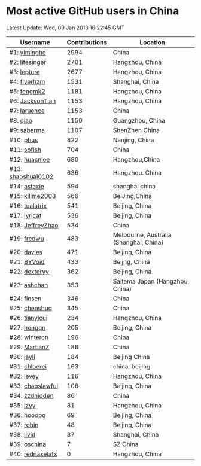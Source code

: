 # Most active GitHub users in China

Latest Update: Wed, 09 Jan 2013 16:22:45 GMT
<table cellspacing="0"><thead><th scope="col">Username</th><th scope="col">Contributions</th><th scope="col">Location</th></thead><tbody>
<tr><td scope="row">#1: <a href="https://github.com/yiminghe">yiminghe</a></td><td>2994</td><td>China</td></tr>
<tr><td scope="row">#2: <a href="https://github.com/lifesinger">lifesinger</a></td><td>2701</td><td>Hangzhou, China</td></tr>
<tr><td scope="row">#3: <a href="https://github.com/lepture">lepture</a></td><td>2677</td><td>Hangzhou, China</td></tr>
<tr><td scope="row">#4: <a href="https://github.com/flyerhzm">flyerhzm</a></td><td>1531</td><td>Shanghai, China</td></tr>
<tr><td scope="row">#5: <a href="https://github.com/fengmk2">fengmk2</a></td><td>1181</td><td>Hangzhou, China</td></tr>
<tr><td scope="row">#6: <a href="https://github.com/JacksonTian">JacksonTian</a></td><td>1153</td><td>Hangzhou, China</td></tr>
<tr><td scope="row">#7: <a href="https://github.com/laruence">laruence</a></td><td>1153</td><td>China</td></tr>
<tr><td scope="row">#8: <a href="https://github.com/qiao">qiao</a></td><td>1150</td><td>Guangzhou, China</td></tr>
<tr><td scope="row">#9: <a href="https://github.com/saberma">saberma</a></td><td>1107</td><td>ShenZhen China</td></tr>
<tr><td scope="row">#10: <a href="https://github.com/phus">phus</a></td><td>822</td><td>Nanjing, China</td></tr>
<tr><td scope="row">#11: <a href="https://github.com/sofish">sofish</a></td><td>704</td><td>China</td></tr>
<tr><td scope="row">#12: <a href="https://github.com/huacnlee">huacnlee</a></td><td>680</td><td>Hangzhou,China</td></tr>
<tr><td scope="row">#13: <a href="https://github.com/shaoshuai0102">shaoshuai0102</a></td><td>636</td><td>Hangzhou. China</td></tr>
<tr><td scope="row">#14: <a href="https://github.com/astaxie">astaxie</a></td><td>594</td><td>shanghai  china</td></tr>
<tr><td scope="row">#15: <a href="https://github.com/killme2008">killme2008</a></td><td>566</td><td>BeiJing,China</td></tr>
<tr><td scope="row">#16: <a href="https://github.com/tualatrix">tualatrix</a></td><td>541</td><td>Beijing, China</td></tr>
<tr><td scope="row">#17: <a href="https://github.com/lyricat">lyricat</a></td><td>536</td><td>Beijing, China</td></tr>
<tr><td scope="row">#18: <a href="https://github.com/JeffreyZhao">JeffreyZhao</a></td><td>534</td><td>China</td></tr>
<tr><td scope="row">#19: <a href="https://github.com/fredwu">fredwu</a></td><td>483</td><td>Melbourne, Australia (Shanghai, China)</td></tr>
<tr><td scope="row">#20: <a href="https://github.com/davies">davies</a></td><td>471</td><td>Beijing, China</td></tr>
<tr><td scope="row">#21: <a href="https://github.com/BYVoid">BYVoid</a></td><td>433</td><td>Beijng, China</td></tr>
<tr><td scope="row">#22: <a href="https://github.com/dexteryy">dexteryy</a></td><td>362</td><td>Beijing, China</td></tr>
<tr><td scope="row">#23: <a href="https://github.com/ashchan">ashchan</a></td><td>353</td><td>Saitama Japan (Hangzhou, China)</td></tr>
<tr><td scope="row">#24: <a href="https://github.com/finscn">finscn</a></td><td>346</td><td>China</td></tr>
<tr><td scope="row">#25: <a href="https://github.com/chenshuo">chenshuo</a></td><td>345</td><td>China</td></tr>
<tr><td scope="row">#26: <a href="https://github.com/tianyicui">tianyicui</a></td><td>234</td><td>Hangzhou, China</td></tr>
<tr><td scope="row">#27: <a href="https://github.com/hongqn">hongqn</a></td><td>205</td><td>Beijing, China</td></tr>
<tr><td scope="row">#28: <a href="https://github.com/wintercn">wintercn</a></td><td>196</td><td>China</td></tr>
<tr><td scope="row">#29: <a href="https://github.com/MartianZ">MartianZ</a></td><td>186</td><td>China</td></tr>
<tr><td scope="row">#30: <a href="https://github.com/jayli">jayli</a></td><td>184</td><td>Beijing China</td></tr>
<tr><td scope="row">#31: <a href="https://github.com/chloerei">chloerei</a></td><td>163</td><td>china, beijing</td></tr>
<tr><td scope="row">#32: <a href="https://github.com/levey">levey</a></td><td>116</td><td>Hangzhou, China</td></tr>
<tr><td scope="row">#33: <a href="https://github.com/chaoslawful">chaoslawful</a></td><td>106</td><td>Beijing, China</td></tr>
<tr><td scope="row">#34: <a href="https://github.com/zzdhidden">zzdhidden</a></td><td>86</td><td>China</td></tr>
<tr><td scope="row">#35: <a href="https://github.com/lzyy">lzyy</a></td><td>81</td><td>Hangzhou, China</td></tr>
<tr><td scope="row">#36: <a href="https://github.com/hooopo">hooopo</a></td><td>69</td><td>Beijing, China</td></tr>
<tr><td scope="row">#37: <a href="https://github.com/robin">robin</a></td><td>48</td><td>Beijing, China</td></tr>
<tr><td scope="row">#38: <a href="https://github.com/livid">livid</a></td><td>37</td><td>Shanghai, China</td></tr>
<tr><td scope="row">#39: <a href="https://github.com/oschina">oschina</a></td><td>7</td><td>SZ China</td></tr>
<tr><td scope="row">#40: <a href="https://github.com/rednaxelafx">rednaxelafx</a></td><td>0</td><td>Hangzhou, China</td></tr>
</tbody></table>